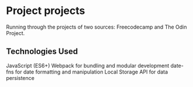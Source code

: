 # Project projects

Running through the projects of two sources: Freecodecamp and The Odin Project.

## Technologies Used
JavaScript (ES6+)
Webpack for bundling and modular development
date-fns for date formatting and manipulation
Local Storage API for data persistence